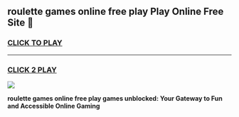 
## roulette games online free play Play Online Free Site 👋
<h3>
<a href="https://download.freeplayer.one?title=roulette_games_online_free_play&ref=21F">CLICK TO PLAY</a></h3>
<hr>

<h3>
<a href="https://download.freeplayer.one?title=roulette_games_online_free_play&ref=21F">CLICK 2 PLAY</a>
  
</h3>

<a href="https://download.freeplayer.one?title=roulette_games_online_free_play&ref=21F"><img src="https://cdnb.artstation.com/p/assets/images/images/032/539/853/original/anto-thomas-button-gif.gif"></a>


**roulette games online free play games unblocked: Your Gateway to Fun and Accessible Online Gaming**
